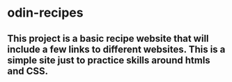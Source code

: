 # odin-recipes
## This project is a basic recipe website that will include a few links to different websites. This is a simple site just to practice skills around htmls and CSS. 